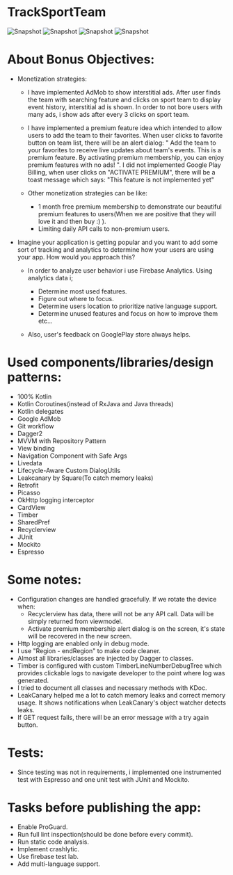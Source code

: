 # TrackSportTeam

![Snapshot](https://i.imgur.com/3OAxnAVl.png) ![Snapshot](https://i.imgur.com/7hLM9Iml.png)
![Snapshot](https://i.imgur.com/6zwMraRl.png) ![Snapshot](https://i.imgur.com/ertynhGl.png)

# About Bonus Objectives:
- Monetization strategies:
  - I have implemented AdMob to show interstitial ads. After user finds the team with searching feature and clicks on sport team to display event history, interstitial ad is shown. In order to not bore users with many ads, i show ads after every 3 clicks on sport team.
  
  - I have implemented a premium feature idea which intended to allow users to add the team to their favorites. When user clicks to favorite button on team list, there will be an alert dialog: " Add the team to your favorites to receive live updates about team's events. This is a premium feature. By activating premium membership, you can enjoy premium features with no ads! ". I did not implemented Google Play Billing, when user clicks on "ACTIVATE PREMIUM", there will be a toast message which says: "This feature is not implemented yet"
  
  - Other monetization strategies can be like:
    - 1 month free premium membership to demonstrate our beautiful premium features to users(When we are positive that they will love it and then buy :) ).
    - Limiting daily API calls to non-premium users.
  
- Imagine your application is getting popular and you want to add some sort of tracking and analytics to determine how your users are using your app. How would you approach this?
  - In order to analyze user behavior i use Firebase Analytics. Using analytics data i; 
    - Determine most used features.
    - Figure out where to focus.
    - Determine users location to prioritize native language support.
    - Determine unused features and focus on how to improve them etc...
    
  - Also, user's feedback on GooglePlay store always helps.

# Used components/libraries/design patterns:

- 100% Kotlin
- Kotlin Coroutines(instead of RxJava and Java threads)
- Kotlin delegates
- Google AdMob
- Git workflow
- Dagger2
- MVVM with Repository Pattern
- View binding
- Navigation Component with Safe Args
- Livedata
- Lifecycle-Aware Custom DialogUtils
- Leakcanary by Square(To catch memory leaks)
- Retrofit
- Picasso
- OkHttp logging interceptor
- CardView
- Timber
- SharedPref
- Recyclerview
- JUnit
- Mockito
- Espresso

# Some notes:

- Configuration changes are handled gracefully. If we rotate the device when:
  - Recyclerview has data, there will not be any API call. Data will be simply returned from viewmodel.
  - Activate premium membership alert dialog is on the screen, it's state will be recovered in the new screen.
- Http logging are enabled only in debug mode.
- I use "Region - endRegion" to make code cleaner.
- Almost all libraries/classes are injected by Dagger to classes.
- Timber is configured with custom TimberLineNumberDebugTree which provides clickable logs to navigate developer to the point where log was generated.
- I tried to document all classes and necessary methods with KDoc.
- LeakCanary helped me a lot to catch memory leaks and correct memory usage. It shows notifications when LeakCanary's object watcher detects leaks.
- If GET request fails, there will be an error message with a try again button.

# Tests:
- Since testing was not in requirements, i implemented one instrumented test with Espresso and one unit test with JUnit and Mockito.

# Tasks before publishing the app:
- Enable ProGuard.
- Run full lint inspection(should be done before every commit).
- Run static code analysis.
- Implement crashlytic.
- Use firebase test lab.
- Add multi-language support.

